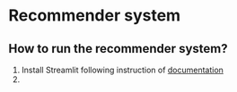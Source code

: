 # Recommender system
## How to run the recommender system?
1. Install Streamlit following instruction of [documentation](https://docs.streamlit.io/library/get-started/installation)
2. 
